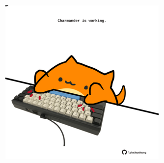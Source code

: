 <!-- built at 01/10/2021, 22:01:47 UTC -->
<p align="center">
  <img width="500" height="500" src="./ReadmeImage.svg">
</p>
